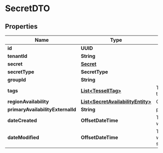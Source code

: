 

# SecretDTO


## Properties

Name | Type | Description | Notes
------------ | ------------- | ------------- | -------------
**id** | **UUID** |  |  [optional]
**tenantId** | **String** |  |  [optional]
**secret** | [**Secret**](Secret.md) |  |  [optional]
**secretType** | **SecretType** |  |  [optional]
**groupId** | **String** |  |  [optional]
**tags** | [**List&lt;TessellTag&gt;**](TessellTag.md) | The tags associated with the secret |  [optional]
**regionAvailability** | [**List&lt;SecretAvailabilityEntity&gt;**](SecretAvailabilityEntity.md) | Cloud and Location detail |  [optional]
**primaryAvailabilityExternalId** | **String** | primaryAvailabilityExternalId |  [optional]
**dateCreated** | **OffsetDateTime** | Timestamp when the secret was created |  [optional]
**dateModified** | **OffsetDateTime** | Timestamp when the secret was last modified, either by system or by user |  [optional]



